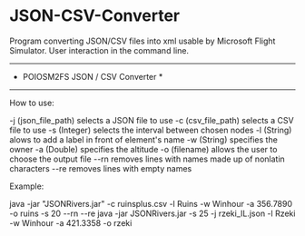 # JSON-CSV-Converter
Program converting JSON/CSV files into xml usable by Microsoft Flight Simulator. User interaction in the command line.

***********************************
* POIOSM2FS JSON / CSV Converter  *
***********************************


How to use:

-j (json_file_path) selects a JSON file to use
-c (csv_file_path) selects a CSV file to use
-s (Integer) selects the interval between chosen nodes
-l (String) alows to add a label in front of element's name
-w (String) specifies the owner
-a (Double) specifies the altitude
-o (filename) allows the user to choose the output file
--rn removes lines with names made up of nonlatin characters
--re removes lines with empty names

Example:

java -jar "JSONRivers.jar" -c ruinsplus.csv -l Ruins -w Winhour -a 356.7890 -o ruins -s 20 --rn --re
java -jar JSONRivers.jar -s 25 -j rzeki_IL.json -l Rzeki -w Winhour -a 421.3358 -o rzeki
